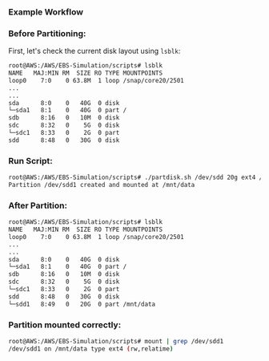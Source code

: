 ### Example Workflow

### Before Partitioning:

 First, let's check the current disk layout using `lsblk`:

 ```bash 
 root@AWS:/AWS/EBS-Simulation/scripts# lsblk
 NAME   MAJ:MIN RM  SIZE RO TYPE MOUNTPOINTS
 loop0    7:0    0 63.8M  1 loop /snap/core20/2501
 ...
 ...
 sda      8:0    0   40G  0 disk
 └─sda1   8:1    0   40G  0 part /
 sdb      8:16   0   10M  0 disk
 sdc      8:32   0    5G  0 disk
 └─sdc1   8:33   0    2G  0 part
 sdd      8:48   0   30G  0 disk
 ```

### Run Script:
 
 ``` bash 
 root@AWS:/AWS/EBS-Simulation/scripts# ./partdisk.sh /dev/sdd 20g ext4 /mnt/data
 Partition /dev/sdd1 created and mounted at /mnt/data
 ```

### After Partition:
 
 ```bash
 root@AWS:/AWS/EBS-Simulation/scripts# lsblk
 NAME   MAJ:MIN RM  SIZE RO TYPE MOUNTPOINTS
 loop0    7:0    0 63.8M  1 loop /snap/core20/2501
 ...
 ...
 sda      8:0    0   40G  0 disk
 └─sda1   8:1    0   40G  0 part /
 sdb      8:16   0   10M  0 disk
 sdc      8:32   0    5G  0 disk
 └─sdc1   8:33   0    2G  0 part
 sdd      8:48   0   30G  0 disk
 └─sdd1   8:49   0   20G  0 part /mnt/data
 ```

### Partition mounted correctly:
 
 ```bash 
 root@AWS:/AWS/EBS-Simulation/scripts# mount | grep /dev/sdd1
 /dev/sdd1 on /mnt/data type ext4 (rw,relatime)
 ```
